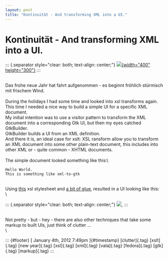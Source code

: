 ```yaml
---
layout: post
title: "Kontinuität - And transforming XML into a UI."
---
```



Kontinuität - And transforming XML into a UI.
=============================================

::: {.separator style="clear: both; text-align: center;"}
[![](http://service6.tagesschau.de/wetter.tagesschau.de/import/sat/images/2/METE_IR108-STC_wwwEuropa8km-ano_1201031200.png.jpg){width="400"
height="300"}](http://service6.tagesschau.de/wetter.tagesschau.de/import/sat/images/2/METE_IR108-STC_wwwEuropa8km-ano_1201031200.png.jpg)
:::

\
Das frohe neue Jahr hat fahrt aufgenommen - es beginnt fröhlich
stürmisch mit frischem Wind.\
\
During the holidays I had some time and looked into xsl transforms
again.\
This time I needed a nice way to build a simple UI for a specific XML
document.\
My initial intention was to use a visitor pattern to transform the XML
document into a corresponding Gtk UI, but then my eyes catched
GtkBuilder.\
GtkBuilder builds a UI from an XML definition.\
And there it is, an ideal case for xslt: XSL ransform allow you to
transform an XML document into some other plain-text document, this
includes into other XML or - quite common - XHTML documents.\
\
The simple document looked something like this:\

    Hello World.
    This is something like xml-to-gtk

\
Using
[this](https://gitorious.org/valastuff/stuff/blobs/master/gaug/builder.xsl)
xsl stylesheet and [a bit of
glue](https://gitorious.org/valastuff/stuff/blobs/master/gaug/transform.vala),
resulted in a UI looking like this:\
\

::: {.separator style="clear: both; text-align: center;"}
[![](http://1.bp.blogspot.com/-YXgOSoGG6U4/TwSe2xH_IXI/AAAAAAAAAHk/OHWzjGWNynE/s1600/Bildschirmfoto+am+2012-01-04+19%253A46%253A23-2.png) ](http://1.bp.blogspot.com/-YXgOSoGG6U4/TwSe2xH_IXI/AAAAAAAAAHk/OHWzjGWNynE/s1600/Bildschirmfoto+am+2012-01-04+19%253A46%253A23-2.png)
:::

\
Not pretty - but - hey - there are also other techniques that take some
markup to built UIs, just think of clutter ...\
\

::: {#footer}
[ January 4th, 2012 7:49pm ]{#timestamp} [clutter]{.tag} [xslt]{.tag}
[new year]{.tag} [xsl]{.tag} [xml]{.tag} [vala]{.tag} [fedora]{.tag}
[gtk]{.tag} [markup]{.tag}
:::
